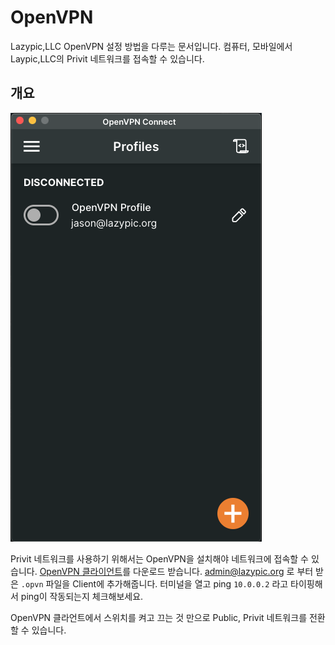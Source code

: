 # OpenVPN
Lazypic,LLC OpenVPN 설정 방법을 다루는 문서입니다. 컴퓨터, 모바일에서 Laypic,LLC의 Privit 네트워크를 접속할 수 있습니다.

## 개요

![sc](openvpn_client.png)

Privit 네트워크를 사용하기 위해서는 OpenVPN을 설치해야 네트워크에 접속할 수 있습니다.
[OpenVPN 클라이언트](https://openvpn.net/client/)를 다운로드 받습니다. admin@lazypic.org 로 부터 받은 `.opvn` 파일을 Client에 추가해줍니다.
터미널을 열고 ping `10.0.0.2` 라고 타이핑해서 ping이 작동되는지 체크해보세요.

OpenVPN 클라언트에서 스위치를 켜고 끄는 것 만으로 Public, Privit 네트워크를 전환할 수 있습니다.
